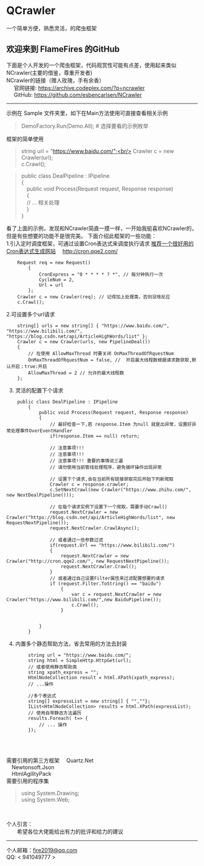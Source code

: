 # QCrawler
一个简单方便，熟悉灵活，的爬虫框架

## 欢迎来到 FlameFires 的GitHub

下面是个人开发的一个爬虫框架，代码观赏性可能有点差，使用起来类似NCrawler(主要的借鉴，尊重开发者)	<br/>
NCrawler的链接（赠人玫瑰，手有余香）<br/>
&nbsp;&nbsp;&nbsp;&nbsp;&nbsp;官网链接: <https://archive.codeplex.com/?p=ncrawler><br/>
&nbsp;&nbsp;&nbsp;&nbsp;&nbsp;GitHub: <https://github.com/esbencarlsen/NCrawler>

***

<!-- 内嵌数学公式$\sum_{i=1}^{10}f(i)\,\,\text{thanks}$
$$
\sum_{i=1}^{10}f(i)\,\,\text{thanks}
$$ -->

示例在 Sample 文件夹里，如下在Main方法使用可直接查看相关示例

>DemoFactory.Run(Demo.All); # 选择要看的示例枚举

框架的简单使用
>string url = "https://www.baidu.com/";<br/>
>Crawler c = new Crawler(url);<br/>
>c.Crawl();

>public class DealPipeline : IPipeline <br/>
{ <br/>
&emsp;public void Process(Request request, Response response) <br/>
&emsp;{ <br/>
&emsp;// ...    相关处理 <br/>
&emsp;} <br/>
>} 

看了上面的示例，发现和NCrawler简直一摸一样，一开始我挺喜欢NCrawler的，但是有些想要的功能不是很完美。
下面介绍此框架的一些功能：
<br>
1.引入定时调度框架，可通过设置Cron表达式来调度执行请求
 [推荐一个很好用的Cron表达式生成网站](http://cron.qqe2.com/ "表达式生成网站") &emsp;<http://cron.qqe2.com/>
```
    Request req = new Request()
        {
            CronExpress = "0 * * * * ? *", // 每分钟执行一次
            CycleNum = 2,
            Url = url
        };
    Crawler c = new Crawler(req); // 记得加上处理类，否则没啥反应
    c.Crawl();
```

2.可设置多个url请求
<br/>

```
    string[] urls = new string[] { "https://www.baidu.com/", "https://www.bilibili.com/", "https://blog.csdn.net/api/ArticleHighWords/list" };
    Crawler c = new Crawler(urls, new PipelineDeal())
    {
        // 在使用 AllowMaxThread 时要关闭 OnMaxThreadOfRquestNum
        OnMaxThreadOfRquestNum = false, //  开启最大线程数根据请求数获取,默认开启；true:开启
        AllowMaxThread = 2 // 允许的最大线程数
    };
```

3. 灵活的配置下个请求
```
    public class DealPipeline : IPipeline
        {
            public void Process(Request request, Response response)
            {
                // 最好检查一下,若 response.Item 为null 就是出异常，设置好异常处理事件OverEventHandler
                if(response.Item == null) return;

                // 注意事项!!!
                // 注意事项!!!
                // 注意事项!!! 重要的事情说三遍
                // 请勿使用当前管线处理程序，避免循环操作出现异常

                // 设置下个请求,会在当前所有链接获取完后开始下列新爬取
                Crawler c = response.crawler;
                c.SetNextCrawl(new Crawler("https://www.zhihu.com/", new NextDealPipeline()));

                // 在每个请求实例下设置下一个爬取，需要手动Crawl()
                request.NextCrawler = new Crawler("https://blog.csdn.net/api/ArticleHighWords/list", new RequestNextPipeline());
                request.NextCrawler.CrawlAsync();

                // 或者通过一些参数过滤
                if(request.Url == "https://www.bilibili.com/")
                {
                    request.NextCrawler = new Crawler("http://cron.qqe2.com/", new RequestNextPipeline());
                    request.NextCrawler.Crawl();
                }
                // 或者通过自己设置Filter属性来过滤配置想要的请求
                if (request.Filter.ToString() == "baidu")
                    {
                        var c = request.NextCrawler = new Crawler("https://www.bilibili.com/",new BaiduPipeline());
                        c.Crawl();
                    }

                
            }
        }
```
4. 内置多个静态帮助方法，省去常用的方法去封装
```
        string url = "https://www.baidu.com/";
        string html = SimpleHttp.HttpGet(url);
        // 或者使用静态帮助类
        string xpath_express = "";
        HtmlNodeCollection result = html.XPath(xpath_express);
        // ...操作

        //多个表达式
        string[] expressList = new string[] { "",""};
        IList<HtmlNodeCollection> results = html.XPath(expressList);
        // 使用自带静态方法遍历
        results.Foreach( t=> {
            // ... 操作
        });
```
<br/>


<br/>

需要引用的第三方框架
&emsp;Quartz.Net
<br/>
&emsp;Newtonsoft.Json
<br/>
&emsp;HtmlAgilityPack
<br/>
需要引用的程序集
>using System.Drawing; <br/>
>using System.Web;
<br/>


个人引言：
<br/>
&emsp;&emsp;希望各位大佬能给出有力的批评和给力的建议

---
个人邮箱：<fire2019@qq.com> <br/>
QQ: < 941049777 >
